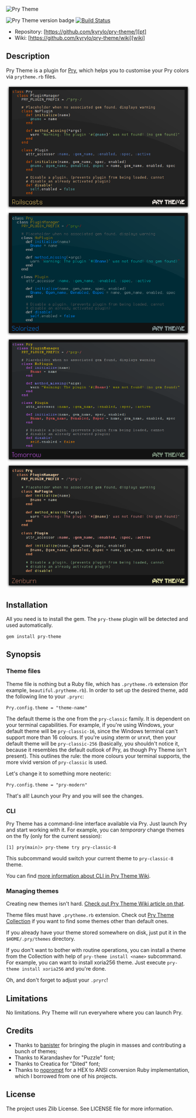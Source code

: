 ![Pry Theme][logo]

![Pry Theme version badge][ver-badge] [![Build Status][ci-badge]][ci-link]

* Repository: [https://github.com/kyrylo/pry-theme/][pt]
* Wiki: [https://github.com/kyrylo/pry-theme/wiki][wiki]

Description
-----------

Pry Theme is a plugin for [Pry][pry], which helps you to customise your Pry
colors via `prytheme.rb` files.

![Railscasts](./screenshots/railscasts.png)
![Solarized](./screenshots/solarized.png)
![Tomorrow](./screenshots/tomorrow.png)
![Zenburn](./screenshots/zenburn.png)

Installation
------------

All you need is to install the gem. The `pry-theme` plugin will be detected and
used automatically.

    gem install pry-theme

Synopsis
--------

### Theme files

Theme file is nothing but a Ruby file, which has `.prytheme.rb` extension (for
example, `beautiful.prytheme.rb`). In order to set up the desired theme, add the
following line to your `.pryrc`:

    Pry.config.theme = "theme-name"

The default theme is the one from the `pry-classic` family. It is dependent on
your terminal capabilities. For example, if you're using Windows, your default
theme will be `pry-classic-16`, since the Windows terminal can't support more
than 16 colours. If you're using xterm or urxvt, then your default theme will be
`pry-classic-256` (basically, you shouldn't notice it, because it resembles the
default outlook of Pry, as though Pry Theme isn't present). This outlines the
rule: the more colours your terminal supports, the more vivid version of
`pry-classic` is used.

Let's change it to something more neoteric:

    Pry.config.theme = "pry-modern"

That's all! Launch your Pry and you will see the changes.

### CLI

Pry Theme has a command-line interface available via Pry. Just launch Pry and
start working with it. For example, you can _temporary_ change themes on the
fly (only for the current session):

    [1] pry(main)> pry-theme try pry-classic-8

This subcommand would switch your current theme to `pry-classic-8` theme.

You can find [more information about CLI in Pry Theme Wiki][cli].

### Managing themes

Creating new themes isn't hard. [Check out Pry Theme Wiki article on that][new_theme].

Theme files must have `.prytheme.rb` extension. Check out [Pry Theme Collection][ptc]
if you want to find some themes other than default ones.

If you already have your theme stored somewhere on disk, just put it in the
`$HOME/.pry/themes` directory.

If you don't want to bother with routine operations, you can install a theme
from the Collection with help of `pry-theme install <name>` subcommand. For
example, you can want to install xoria256 theme. Just execute
`pry-theme install xoria256` and you're done.

Oh, and don't forget to adjust your `.pryrc`!

Limitations
-----------

No limitations. Pry Theme will run everywhere where you can launch Pry.

Credits
-------

* Thanks to [banister][johndogg] for bringing the plugin in masses and
  contributing a bunch of themes;
* Thanks to Karandashev for "Puzzle" font;
* Thanks to Creatica for "Dited" font;
* Thanks to [noprompt][noprompt] for a HEX to ANSI conversion Ruby
  implementation, which I borrowed from one of his projects.

License
-------

The project uses Zlib License. See LICENSE file for more information.

[pt]: https://github.com/kyrylo/pry-theme/ "Home page"
[ver-badge]: https://badge.fury.io/rb/pry-theme.png "Pry Theme version badge"
[ci-badge]: https://travis-ci.org/kyrylo/pry-theme.png?branch=master "Build status"
[ci-link]: https://travis-ci.org/kyrylo/pry-theme/ "Build history"
[logo]: http://img-fotki.yandex.ru/get/5107/98991937.a/0_7c6c8_871a1842_orig "Pry Theme"
[pry]: https://github.com/pry/pry/ "Pry's home page"
[new_theme]: https://github.com/kyrylo/pry-theme/wiki/Creating-a-New-Theme
[cli]: https://github.com/kyrylo/pry-theme/wiki/Pry-Theme-CLI
[wiki]: https://github.com/kyrylo/pry-theme/wiki
[ptc]: https://github.com/kyrylo/pry-theme-collection
[johndogg]: https://github.com/banister/ "John Dogg"
[noprompt]: https://github.com/noprompt/ "Joel Holdbrooks"
